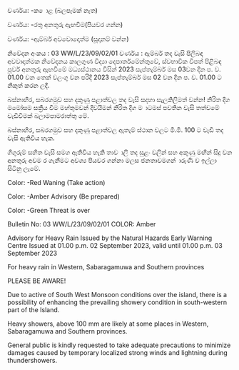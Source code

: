 වර්ණය: -ක ොළ (බලපෑමක් නැත)

වර්ණය: -රතු අනතුරු ඇඟවීම(පියවර ගන්න)

වර්ණය: -ඇම්බර් අවවොදොත්ම (සූදානම් වන්න)

නිවේදන අංකය : 03 WW/L/23/09/02/01 වර්ණය : ඇම්බර් තද වැසි පිලිබඳ අවවාදාත්මක නිවේදනය කාලගුණ විද්‍යා දෙපාර්තමේන්තුවේ, ස්වභාවික විපත් පිළිබඳ පූර්ව අනතුරු ඇඟවීමේ මධ්‍යස්ථානය විසින් 2023 සැප්තැම්බර් මස 03වන දින ප. ව. 01.00 වන තෙක් වලංගු වන පරිදි 2023 සැප්තැම්බර් මස 02 වන දින ප. ව. 01.00 ට නිකුත් කරන ලදී.

බස්නාහිර, සබරගමුව සහ දකුණු පළාත්වල තද වැසි සදහා සැලකිලිමත් වන්න! නිරිත දිග මමෝසම සක්‍රීය වීම මහ්තුමවන් දිවයිමන් නිරිත දිග ම ාටමස් පවතින වැසි තත්වමේ වැඩිවීමක් බලාමපාමරාත්තු මේ.

බස්නාහිර, සබරගමුව සහ දකුණු පළාත්වල ඇතැම් ස්ථාන වලට මි.මි. 100 ට වැඩි තද වැසි ඇතිවිය හැක.

ගිගුරුම් සහිත වැසි සමග ඇතිවිය හැකි තාව ාලි තද සුළං වලින් සහ අකුණු මඟින් සිදු වන අනතුරු අවම ර ගැනීමට අවශ්‍ය පියවර ගන්නා මලස ජනතාවමගන් ාරුණි ව ඉල්ලා සිටිනු ලැමේ.

Color: -Red Waning (Take action)

Color: -Amber Advisory (Be prepared)

Color: -Green Threat is over

Bulletin No: 03 WW/L/23/09/02/01 COLOR: Amber

Advisory for Heavy Rain Issued by the Natural Hazards Early Warning Centre Issued at 01.00 p.m. 02 September 2023, valid until 01.00 p.m. 03 September 2023

For heavy rain in Western, Sabaragamuwa and Southern provinces

PLEASE BE AWARE!

Due to active of South West Monsoon conditions over the island, there is a possibility of enhancing the prevailing showery condition in south-western part of the Island.

Heavy showers, above 100 mm are likely at some places in Western, Sabaragamuwa and Southern provinces.

General public is kindly requested to take adequate precautions to minimize damages caused by temporary localized strong winds and lightning during thundershowers.